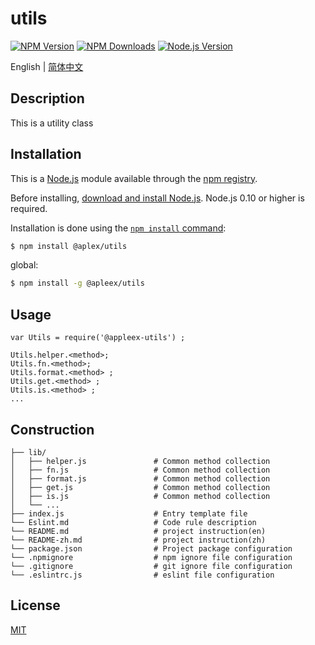 # utils
[![NPM Version][npm-image]][npm-url]
[![NPM Downloads][downloads-image]][downloads-url]
[![Node.js Version][node-version-image]][node-version-url]

English | [简体中文](./README-zh.md)

## Description
This is a utility class

## Installation
This is a [Node.js](https://nodejs.org/en/) module available through the
[npm registry](https://www.npmjs.com/).

Before installing, [download and install Node.js](https://nodejs.org/en/download/).
Node.js 0.10 or higher is required.

Installation is done using the
[`npm install` command](https://docs.npmjs.com/getting-started/installing-npm-packages-locally):

```bash
$ npm install @aplex/utils
```

global:
```bash
$ npm install -g @apleex/utils
```

## Usage
```
var Utils = require('@appleex-utils') ;

Utils.helper.<method>;
Utils.fn.<method>;
Utils.format.<method> ;
Utils.get.<method> ;
Utils.is.<method> ;
...
```

## Construction
```
├── lib/                     
│   ├── helper.js               # Common method collection
│   ├── fn.js                   # Common method collection
│   ├── format.js               # Common method collection
│   ├── get.js                  # Common method collection
│   ├── is.js                   # Common method collection
│   └── ...
├── index.js                    # Entry template file
└── Eslint.md                   # Code rule description
└── README.md                   # project instruction(en)
└── README-zh.md                # project instruction(zh)
└── package.json                # Project package configuration
└── .npmignore                  # npm ignore file configuration
└── .gitignore                  # git ignore file configuration
└── .eslintrc.js                # eslint file configuration
```

## License

[MIT](https://github.com/Appleec/aplex-utils/blob/master/LICENSE)

[npm-image]: https://img.shields.io/npm/v/@aplex/utils.svg
[npm-url]: https://npmjs.org/package/@aplex/utils
[node-version-image]: https://img.shields.io/node/v/@aplex/utils.svg
[node-version-url]: https://nodejs.org/en/download/
[downloads-image]: https://img.shields.io/npm/dm/@aplex/utils.svg
[downloads-url]: https://npmjs.org/package/@aplex/utils
